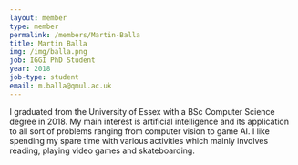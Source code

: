 ```yaml
---
layout: member
type: member
permalink: /members/Martin-Balla
title: Martin Balla
img: /img/balla.png
job: IGGI PhD Student
year: 2018
job-type: student
email: m.balla@qmul.ac.uk
---
```


I graduated from the University of Essex with a BSc Computer Science degree in 2018. My main interest is artificial intelligence and its application to all sort of problems ranging from computer vision to game AI. I like spending my spare time with various activities which mainly involves reading, playing video games and skateboarding.
